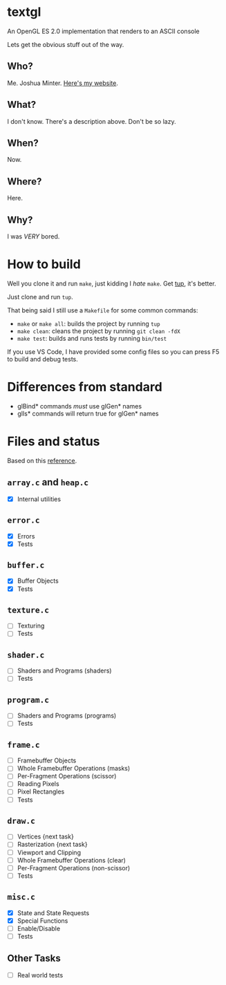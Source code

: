 # textgl
An OpenGL ES 2.0 implementation that renders to an ASCII console

Lets get the obvious stuff out of the way.

## Who?
Me. Joshua Minter. [Here's my website](https://matanui159.github.io).

## What?
I don't know. There's a description above. Don't be so lazy.

## When?
Now.

## Where?
Here.

## Why?
I was *VERY* bored.

# How to build
Well you clone it and run `make`, just kidding I *hate* `make`.
Get [tup](http://gittup.org/tup), it's better.

Just clone and run `tup`.

That being said I still use a `Makefile` for some common commands:
- `make` or `make all`: builds the project by running `tup`
- `make clean`: cleans the project by running `git clean -fdX`
- `make test`: builds and runs tests by running `bin/test`

If you use VS Code, I have provided some config files
so you can press F5 to build and debug tests.

# Differences from standard
- glBind* commands *must* use glGen* names
- glIs* commands will return true for glGen* names

# Files and status
Based on this [reference](https://www.khronos.org/opengles/sdk/docs/reference_cards/OpenGL-ES-2_0-Reference-card.pdf).

## `array.c` and `heap.c`
- [x] Internal utilities

## `error.c`
- [x] Errors
- [x] Tests

## `buffer.c`
- [x] Buffer Objects
- [x] Tests

## `texture.c`
- [ ] Texturing
- [ ] Tests

## `shader.c`
- [ ] Shaders and Programs (shaders)
- [ ] Tests

## `program.c`
- [ ] Shaders and Programs (programs)
- [ ] Tests

## `frame.c`
- [ ] Framebuffer Objects
- [ ] Whole Framebuffer Operations (masks)
- [ ] Per-Fragment Operations (scissor)
- [ ] Reading Pixels
- [ ] Pixel Rectangles
- [ ] Tests

## `draw.c`
- [ ] Vertices {next task}
- [ ] Rasterization {next task}
- [ ] Viewport and Clipping
- [ ] Whole Framebuffer Operations (clear)
- [ ] Per-Fragment Operations (non-scissor)
- [ ] Tests

## `misc.c`
- [x] State and State Requests
- [x] Special Functions
- [ ] Enable/Disable
- [ ] Tests

## Other Tasks
- [ ] Real world tests
